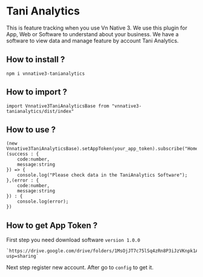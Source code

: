 # Tani Analytics

This is feature tracking when you use Vn Native 3. We use this plugin for App, Web or Software to understand about your business. We have a software to view data and manage feature by account Tani Analytics.

## How to install ? 

    npm i vnnative3-tanianalytics

## How to import ? 

    import Vnnative3TaniAnalyticsBase from "vnnative3-tanianalytics/dist/index"

## How to use ?

    (new Vnnative3TaniAnalyticsBase).setAppToken(your_app_token).subscribe("Home",(success : {
        code:number,
        message:string
    }) => {
        console.log("Please check data in the TaniAnalytics Software");
    },(error : {
        code:number,
        message:string
    }) : {
        console.log(error);
    })

## How to get App Token ?
First step you need download software `version 1.0.0`

    `https://drive.google.com/drive/folders/1MsOjJT7c75lSq4zRn8P3iJzVKnpk1AOd?usp=sharing`

Next step register new account. After go to `config` to get it.    